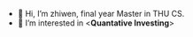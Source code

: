 - 👋 Hi, I’m zhiwen, final year Master in THU CS.
- 👀 I’m interested in <**Quantative Investing**>


<!---
ZhiwenLiu99/ZhiwenLiu99 is a ✨ special ✨ repository because its `README.md` (this file) appears on your GitHub profile.
You can click the Preview link to take a look at your changes.
--->
